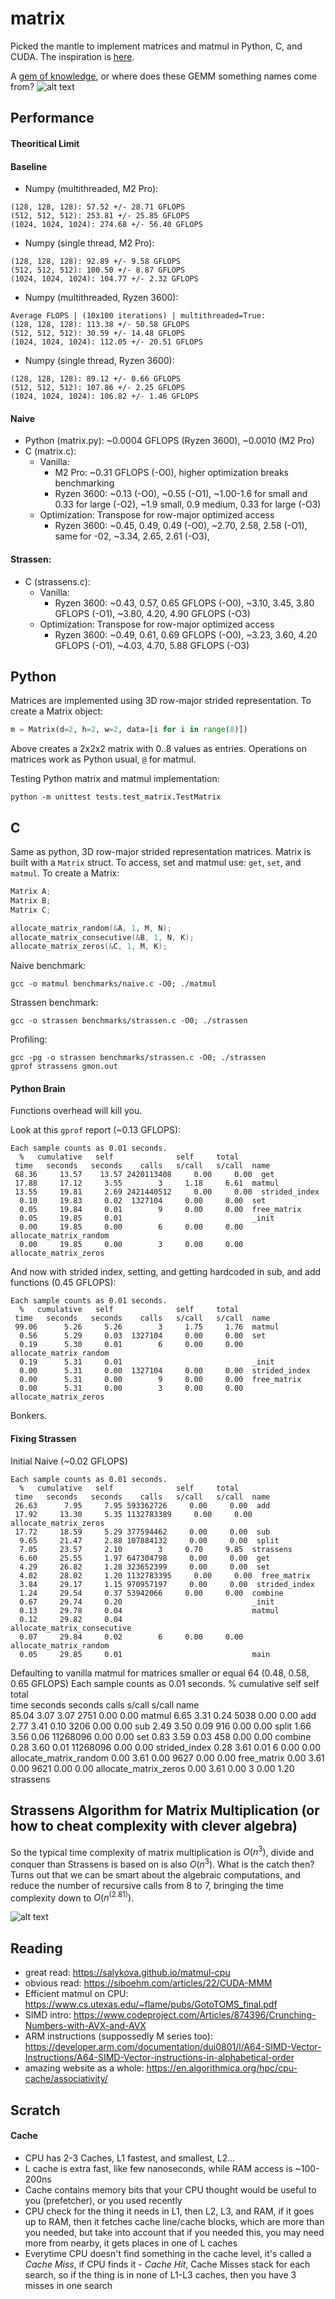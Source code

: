 # matrix

Picked the mantle to implement matrices and matmul in Python, C, and CUDA. The inspiration is [here](https://github.com/spikedoanz/matmul). 

A [gem of knowledge](https://www.cs.utexas.edu/~flame/pubs/GotoTOMS_final.pdf), or where does these GEMM something names come from?
![alt text](images/matmul_naming.png)


## Performance

#### Theoritical Limit

#### Baseline 
- Numpy (multithreaded, M2 Pro): 
```
(128, 128, 128): 57.52 +/- 28.71 GFLOPS
(512, 512, 512): 253.81 +/- 25.85 GFLOPS
(1024, 1024, 1024): 274.68 +/- 56.40 GFLOPS
```
- Numpy (single thread, M2 Pro):
```
(128, 128, 128): 92.89 +/- 9.58 GFLOPS
(512, 512, 512): 100.50 +/- 8.87 GFLOPS
(1024, 1024, 1024): 104.77 +/- 2.32 GFLOPS
```
- Numpy (multithreaded, Ryzen 3600): 
```
Average FLOPS | (10x100 iterations) | multithreaded=True:
(128, 128, 128): 113.38 +/- 50.58 GFLOPS
(512, 512, 512): 30.59 +/- 14.48 GFLOPS
(1024, 1024, 1024): 112.05 +/- 20.51 GFLOPS
```
- Numpy (single thread, Ryzen 3600):
```
(128, 128, 128): 89.12 +/- 0.66 GFLOPS
(512, 512, 512): 107.86 +/- 2.25 GFLOPS
(1024, 1024, 1024): 106.82 +/- 1.46 GFLOPS
```


#### Naive
- Python (matrix.py): ~0.0004 GFLOPS (Ryzen 3600), ~0.0010 (M2 Pro)
- C      (matrix.c): 
    - Vanilla: 
      - M2 Pro: ~0.31 GFLOPS (-O0), higher optimization breaks benchmarking
      - Ryzen 3600: ~0.13 (-O0), ~0.55 (-O1), ~1.00-1.6 for small and 0.33 for large (-O2), ~1.9 small, 0.9 medium, 0.33 for large (-O3)
    - Optimization: Transpose for row-major optimized access
      - Ryzen 3600: ~0.45, 0.49, 0.49 (-O0), ~2.70, 2.58, 2.58 (-O1), same for -02, ~3.34, 2.65, 2.61 (-O3), 
  
#### Strassen:
- C      (strassens.c):
    - Vanilla:
      - Ryzen 3600: ~0.43, 0.57, 0.65 GFLOPS (-O0), ~3.10, 3.45, 3.80 GFLOPS (-O1), ~3.80, 4.20, 4.90 GFLOPS (-O3)  
    - Optimization: Transpose for row-major optimized access
      - Ryzen 3600: ~0.49, 0.61, 0.69 GFLOPS (-O0), ~3.23, 3.60, 4.20 GFLOPS (-O1), ~4.03, 4.70, 5.88 GFLOPS (-O3)


## Python

Matrices are implemented using 3D row-major strided representation. To create a Matrix object:

```python
m = Matrix(d=2, h=2, w=2, data=[i for i in range(8)])
```

Above creates a 2x2x2 matrix with 0..8 values as entries. Operations on matrices work as Python usual, `@` for matmul.

Testing Python matrix and matmul implementation:
```
python -m unittest tests.test_matrix.TestMatrix
```

## C

Same as python, 3D row-major strided representation matrices. Matrix is built with a `Matrix` struct. To access, set and matmul use: `get`, `set`, and `matmul`. To create a Matrix:

```C
Matrix A;
Matrix B;
Matrix C;

allocate_matrix_random(&A, 1, M, N);
allocate_matrix_consecutive(&B, 1, N, K);
allocate_matrix_zeros(&C, 1, M, K);
```

Naive benchmark:
```
gcc -o matmul benchmarks/naive.c -O0; ./matmul
```

Strassen benchmark:
```
gcc -o strassen benchmarks/strassen.c -O0; ./strassen
```

Profiling:
```
gcc -pg -o strassen benchmarks/strassen.c -O0; ./strassen
gprof strassens gmon.out
```

#### Python Brain

Functions overhead will kill you. 

Look at this `gprof` report (~0.13 GFLOPS):
```
Each sample counts as 0.01 seconds.
  %   cumulative   self              self     total           
 time   seconds   seconds    calls   s/call   s/call  name    
 68.36     13.57    13.57 2420113408     0.00     0.00  get
 17.88     17.12     3.55        3     1.18     6.61  matmul
 13.55     19.81     2.69 2421440512     0.00     0.00  strided_index
  0.10     19.83     0.02  1327104     0.00     0.00  set
  0.05     19.84     0.01        9     0.00     0.00  free_matrix
  0.05     19.85     0.01                             _init
  0.00     19.85     0.00        6     0.00     0.00  allocate_matrix_random
  0.00     19.85     0.00        3     0.00     0.00  allocate_matrix_zeros
```

And now with strided index, setting, and getting hardcoded in sub, and add functions (0.45 GFLOPS):
```
Each sample counts as 0.01 seconds.
  %   cumulative   self              self     total           
 time   seconds   seconds    calls   s/call   s/call  name    
 99.06      5.26     5.26        3     1.75     1.76  matmul
  0.56      5.29     0.03  1327104     0.00     0.00  set
  0.19      5.30     0.01        6     0.00     0.00  allocate_matrix_random
  0.19      5.31     0.01                             _init
  0.00      5.31     0.00  1327104     0.00     0.00  strided_index
  0.00      5.31     0.00        9     0.00     0.00  free_matrix
  0.00      5.31     0.00        3     0.00     0.00  allocate_matrix_zeros
```

Bonkers.

#### Fixing Strassen 

Initial Naive (~0.02 GFLOPS)
```
Each sample counts as 0.01 seconds.
  %   cumulative   self              self     total           
 time   seconds   seconds    calls   s/call   s/call  name    
 26.63      7.95     7.95 593362726     0.00     0.00  add
 17.92     13.30     5.35 1132783389     0.00     0.00  allocate_matrix_zeros
 17.72     18.59     5.29 377594462     0.00     0.00  sub
  9.65     21.47     2.88 107884132     0.00     0.00  split
  7.05     23.57     2.10        3     0.70     9.85  strassens
  6.60     25.55     1.97 647304798     0.00     0.00  get
  4.29     26.82     1.28 323652399     0.00     0.00  set
  4.02     28.02     1.20 1132783395     0.00     0.00  free_matrix
  3.84     29.17     1.15 970957197     0.00     0.00  strided_index
  1.24     29.54     0.37 53942066     0.00     0.00  combine
  0.67     29.74     0.20                             _init
  0.13     29.78     0.04                             matmul
  0.12     29.82     0.04                             allocate_matrix_consecutive
  0.07     29.84     0.02        6     0.00     0.00  allocate_matrix_random
  0.05     29.85     0.01                             main
```

Defaulting to vanilla matmul for matrices smaller or equal 64 (0.48, 0.58, 0.65 GFLOPS)
Each sample counts as 0.01 seconds.
  %   cumulative   self              self     total           
 time   seconds   seconds    calls   s/call   s/call  name    
 85.04      3.07     3.07     2751     0.00     0.00  matmul
  6.65      3.31     0.24     5038     0.00     0.00  add
  2.77      3.41     0.10     3206     0.00     0.00  sub
  2.49      3.50     0.09      916     0.00     0.00  split
  1.66      3.56     0.06 11268096     0.00     0.00  set
  0.83      3.59     0.03      458     0.00     0.00  combine
  0.28      3.60     0.01 11268096     0.00     0.00  strided_index
  0.28      3.61     0.01        6     0.00     0.00  allocate_matrix_random
  0.00      3.61     0.00     9627     0.00     0.00  free_matrix
  0.00      3.61     0.00     9621     0.00     0.00  allocate_matrix_zeros
  0.00      3.61     0.00        3     0.00     1.20  strassens

## Strassens Algorithm for Matrix Multiplication (or how to cheat complexity with clever algebra)

So the typical time complexity of matrix multiplication is $O(n^3)$, divide and conquer than Strassens is based on is also $O(n^3)$. What is the catch then? Turns out that we can be smart about the algebraic computations, and reduce the number of recursive calls from 8 to 7, bringing the time complexity down to $O(n^(2.81))$.

![alt text](images/strassens.png)

## Reading

- great read: https://salykova.github.io/matmul-cpu
- obvious read: https://siboehm.com/articles/22/CUDA-MMM
- Efficient matmul on CPU: https://www.cs.utexas.edu/~flame/pubs/GotoTOMS_final.pdf
- SIMD intro: https://www.codeproject.com/Articles/874396/Crunching-Numbers-with-AVX-and-AVX
- ARM instructions (suppossedly M series too): https://developer.arm.com/documentation/dui0801/l/A64-SIMD-Vector-Instructions/A64-SIMD-Vector-instructions-in-alphabetical-order
- amazing website as a whole: https://en.algorithmica.org/hpc/cpu-cache/associativity/

## Scratch

#### Cache
- CPU has 2-3 Caches, L1 fastest, and smallest, L2...
- L cache is extra fast, like few nanoseconds, while RAM access is ~100-200ns
- Cache contains memory bits that your CPU thought would be useful to you (prefetcher), or you used recently
- CPU check for the thing it needs in L1, then L2, L3, and RAM, if it goes up to RAM, then it fetches cache line/cache blocks, which are more than you needed, but take into account that if you needed this, you may need more from nearby, it gets places in one of L caches
- Everytime CPU doesn't find something in the cache level, it's called a *Cache Miss*, if CPU finds it - *Cache Hit*, Cache Misses stack for each search, so if the thing is in none of L1-L3 caches, then you have 3 misses in one search
